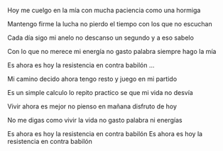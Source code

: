 Hoy me cuelgo en la mía
con mucha paciencia 
como una hormiga
 
Mantengo firme la lucha
no pierdo el tiempo
con los que no escuchan

Cada día sigo mi anelo
no descanso un segundo
y a eso sabelo

Con lo que no merece mi  energía
no gasto palabra 
siempre hago la mía

Es ahora es hoy
la resistencia en contra babilón
... 

Mi camino decido
ahora tengo resto
y juego en mi partido

Es un simple calculo
lo repito practico
se que mi vida no desvía

Vivir ahora es mejor
no pienso en mañana
disfruto de hoy

No me digas como vivir la vida
no gasto palabra 
ni energías
 
Es ahora es hoy
la resistencia en contra babilón
Es ahora es hoy 
la resistencia en contra babilón
 